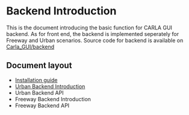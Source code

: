 # Backend Introduction

This is the document introducing the basic function for CARLA GUI backend. As for front end, 
the backend is implemented seperately for Freeway and Urban scenarios. Source code for backend is 
available on [Carla_GUI/backend](https://github.com/CenturyLiu/Carla-GUI/tree/master/backend)

## Document layout

- [Installation guide](installation_guide.md)
- [Urban Backend Introduction](urban_backend_introduction.md)
- Urban Backend API
- Freeway Backend Introduction
- Freeway Backend API
